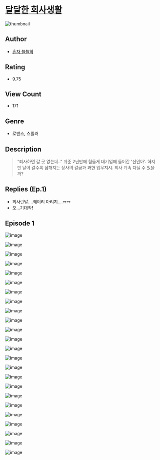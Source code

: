# [달달한 회사생활](https://comic.naver.com/challenge/list?titleId=810622)
![thumbnail](https://image-comic.pstatic.net/user_contents_data/challenge_comic/2023/05/24/354344/upload_7220167838780372278_480x623.jpeg)

## Author
- [혼자 쓸쓸히](https://comic.naver.com/artistTitle?id=354344)

## Rating
- 9.75

## View Count
- 171

## Genre
- 로맨스, 스릴러

## Description
> "퇴사하면 갈 곳 없는데.." 취준 2년만에 힘들게 대기업에 들어간 '신인아'. 하지만 날이 갈수록 심해지는 상사의 갈굼과 과한 업무지시. 회사 계속 다닐 수 있을까?

## Replies (Ep.1)
- 회사란말....왜이리 아리지....ㅠㅠ
- 오...기대작!

## Episode 1
![image](https://image-comic.pstatic.net/user_contents_data/challenge_comic/2023/05/24/354344/upload_7148446484934047843.jpeg)

![image](https://image-comic.pstatic.net/user_contents_data/challenge_comic/2023/05/24/354344/upload_3919929592934381109.jpeg)

![image](https://image-comic.pstatic.net/user_contents_data/challenge_comic/2023/05/24/354344/upload_3847031074465276513.jpeg)

![image](https://image-comic.pstatic.net/user_contents_data/challenge_comic/2023/05/24/354344/upload_7377520920110838321.jpeg)

![image](https://image-comic.pstatic.net/user_contents_data/challenge_comic/2023/05/24/354344/upload_3631361877179643954.jpeg)

![image](https://image-comic.pstatic.net/user_contents_data/challenge_comic/2023/05/24/354344/upload_4122261937372291892.jpeg)

![image](https://image-comic.pstatic.net/user_contents_data/challenge_comic/2023/05/24/354344/upload_7162187082498650169.jpeg)

![image](https://image-comic.pstatic.net/user_contents_data/challenge_comic/2023/05/24/354344/upload_4135493263574578790.jpeg)

![image](https://image-comic.pstatic.net/user_contents_data/challenge_comic/2023/05/24/354344/upload_7293407412147009843.jpeg)

![image](https://image-comic.pstatic.net/user_contents_data/challenge_comic/2023/05/24/354344/upload_7148398312514008627.jpeg)

![image](https://image-comic.pstatic.net/user_contents_data/challenge_comic/2023/05/24/354344/upload_7075492801703666276.jpeg)

![image](https://image-comic.pstatic.net/user_contents_data/challenge_comic/2023/05/24/354344/upload_7161340672541341496.jpeg)

![image](https://image-comic.pstatic.net/user_contents_data/challenge_comic/2023/05/24/354344/upload_3473743372058179169.jpeg)

![image](https://image-comic.pstatic.net/user_contents_data/challenge_comic/2023/05/24/354344/upload_4049691777793353059.jpeg)

![image](https://image-comic.pstatic.net/user_contents_data/challenge_comic/2023/05/24/354344/upload_3833468619924650295.jpeg)

![image](https://image-comic.pstatic.net/user_contents_data/challenge_comic/2023/05/24/354344/upload_7162188203471234146.jpeg)

![image](https://image-comic.pstatic.net/user_contents_data/challenge_comic/2023/05/24/354344/upload_7161393248038302261.jpeg)

![image](https://image-comic.pstatic.net/user_contents_data/challenge_comic/2023/05/24/354344/upload_3617342906360553830.jpeg)

![image](https://image-comic.pstatic.net/user_contents_data/challenge_comic/2023/05/24/354344/upload_3616500689060128102.jpeg)

![image](https://image-comic.pstatic.net/user_contents_data/challenge_comic/2023/05/24/354344/upload_7075780843816891185.jpeg)

![image](https://image-comic.pstatic.net/user_contents_data/challenge_comic/2023/05/24/354344/upload_7364292716386280243.jpeg)

![image](https://image-comic.pstatic.net/user_contents_data/challenge_comic/2023/05/24/354344/upload_3762023436669629494.jpeg)

![image](https://image-comic.pstatic.net/user_contents_data/challenge_comic/2023/05/24/354344/upload_3689636883348861234.jpeg)

![image](https://image-comic.pstatic.net/user_contents_data/challenge_comic/2023/05/24/354344/upload_7221857590721209138.jpeg)
